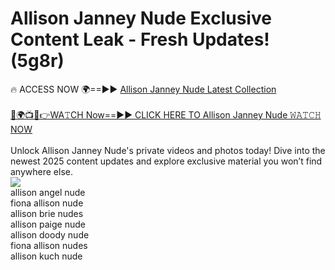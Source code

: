 # Allison Janney Nude Exclusive Content Leak - Fresh Updates! (5g8r)

🔥 ACCESS NOW 🌍==►► <a href="https://tinyurl.com/2mz8nhtm" rel="nofollow">Allison Janney Nude Latest Collection</a>
<br><br>
[🔴🌍📺📱👉WA𝚃CH Now==►► CLICK HERE TO Allison Janney Nude 𝚆𝙰𝚃𝙲𝙷 NOW](https://tinyurl.com/2mz8nhtm)
<br><br>
Unlock Allison Janney Nude's private videos and photos today! Dive into the newest 2025 content updates and explore exclusive material you won’t find anywhere else.
<br>
<a href="https://tinyurl.com/2mz8nhtm" rel="nofollow" data-target="animated-image.originalLink"><img src="https://camo.githubusercontent.com/8a4f000d20f83aca3bf7ec5f350d767afa0574a8a352519fd8cfa583a6f93a33/68747470733a2f2f692e696d6775722e636f6d2f644a486b345a712e676966" data-canonical-src="https://i.imgur.com/dJHk4Zq.gif" style="max-width: 100%; display: inline-block;" data-target="animated-image.originalImage"></a>
<br>
allison angel nude<br>
fiona allison nude<br>
allison brie nudes<br>
allison paige nude<br>
allison doody nude<br>
fiona allison nudes<br>
allison kuch nude